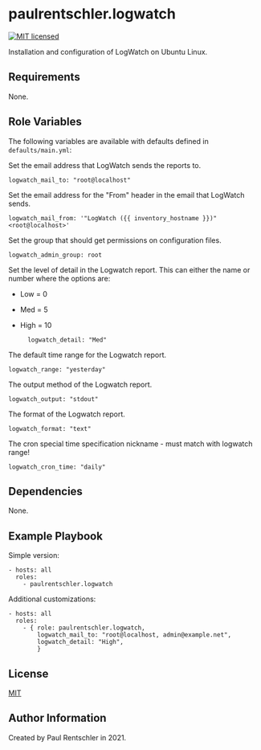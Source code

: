 paulrentschler.logwatch
=======================

[![MIT licensed][mit-badge]][mit-link]

Installation and configuration of LogWatch on Ubuntu Linux.


Requirements
------------

None.


Role Variables
--------------

The following variables are available with defaults defined in `defaults/main.yml`:

Set the email address that LogWatch sends the reports to.

    logwatch_mail_to: "root@localhost"

Set the email address for the "From" header in the email that LogWatch sends.

    logwatch_mail_from: '"LogWatch ({{ inventory_hostname }})" <root@localhost>'

Set the group that should get permissions on configuration files.

    logwatch_admin_group: root

Set the level of detail in the Logwatch report. This can either the name or number where the options are:

* Low = 0
* Med = 5
* High = 10

        logwatch_detail: "Med"

The default time range for the Logwatch report.

    logwatch_range: "yesterday"

The output method of the Logwatch report.

    logwatch_output: "stdout"

The format of the Logwatch report.

    logwatch_format: "text"

The cron special time specification nickname - must match with logwatch range!

    logwatch_cron_time: "daily"


Dependencies
------------

None.


Example Playbook
----------------

Simple version:

    - hosts: all
      roles:
        - paulrentschler.logwatch

Additional customizations:

    - hosts: all
      roles:
        - { role: paulrentschler.logwatch,
            logwatch_mail_to: "root@localhost, admin@example.net",
            logwatch_detail: "High",
            }


License
-------

[MIT][mit-link]


Author Information
------------------

Created by Paul Rentschler in 2021.


[mit-badge]: https://img.shields.io/badge/license-MIT-blue.svg
[mit-link]: https://github.com/paulrentschler/ansible-role-logwatch/blob/master/LICENSE
